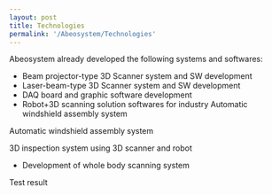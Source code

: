 ```yaml
---
layout: post
title: Technologies
permalink: '/Abeosystem/Technologies'
---
```


Abeosystem already developed the following systems and softwares:
- Beam projector-type 3D Scanner system and SW development
- Laser-beam-type 3D Scanner system and SW development
- DAQ board and graphic software development
- Robot+3D scanning solution softwares for industry
Automatic windshield assembly system

Automatic windshield assembly system

3D inspection system using 3D scanner and robot

- Development of whole body scanning system

Test result